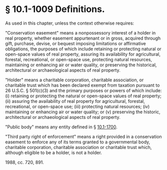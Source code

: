 # § 10.1-1009 Definitions.

<p>As used in this chapter, unless the context otherwise requires:</p><p>"Conservation easement" means a nonpossessory interest of a holder in real property, whether easement appurtenant or in gross, acquired through gift, purchase, devise, or bequest imposing limitations or affirmative obligations, the purposes of which include retaining or protecting natural or open-space values of real property, assuring its availability for agricultural, forestal, recreational, or open-space use, protecting natural resources, maintaining or enhancing air or water quality, or preserving the historical, architectural or archaeological aspects of real property.</p><p>"Holder" means a charitable corporation, charitable association, or charitable trust which has been declared exempt from taxation pursuant to 26 U.S.C. § 501(c)(3) and the primary purposes or powers of which include: (i) retaining or protecting the natural or open-space values of real property; (ii) assuring the availability of real property for agricultural, forestal, recreational, or open-space use; (iii) protecting natural resources; (iv) maintaining or enhancing air or water quality; or (v) preserving the historic, architectural or archaeological aspects of real property.</p><p>"Public body" means any entity defined in § <a href='http://law.lis.virginia.gov/vacode/10.1-1700/'>10.1-1700</a>.</p><p>"Third party right of enforcement" means a right provided in a conservation easement to enforce any of its terms granted to a governmental body, charitable corporation, charitable association or charitable trust which, although eligible to be a holder, is not a holder.</p><p>1988, cc. 720, 891.</p>